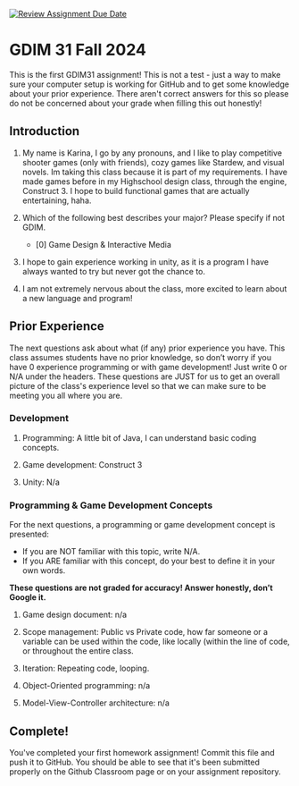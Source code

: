 [![Review Assignment Due Date](https://classroom.github.com/assets/deadline-readme-button-22041afd0340ce965d47ae6ef1cefeee28c7c493a6346c4f15d667ab976d596c.svg)](https://classroom.github.com/a/POQdLnh2)
# GDIM 31 Fall 2024

This is the first GDIM31 assignment! This is not a test - just a way to make sure your computer setup is working for GitHub and to get some knowledge about your prior experience. There aren't correct answers for this so please do not be concerned about your grade when filling this out honestly!

## Introduction

1. My name is Karina, I go by any pronouns, and I like to play competitive shooter games (only with friends), cozy games like Stardew, and visual novels. Im taking this class because it is part of my requirements. I have made games before in my Highschool design class, through the engine, Construct 3. I hope to build functional games that are actually entertaining, haha.  

2. Which of the following best describes your major? Please specify if not GDIM.  

    - [0] Game Design & Interactive Media


3. I hope to gain experience working in unity, as it is a program I have always wanted to try but never got the chance to.
4. I am not extremely nervous about the class, more excited to learn about a new language and program!

## Prior Experience

The next questions ask about what (if any) prior experience you have. This class assumes students have no prior knowledge, so don’t worry if you have 0 experience programming or with game development! Just write 0 or N/A under the headers. These questions are JUST for us to get an overall picture of the class's experience level so that we can make sure to be meeting you all where you are.

### Development

1. Programming: A little bit of Java, I can understand basic coding concepts.

2. Game development: Construct 3

3. Unity: N/a

### Programming & Game Development Concepts

For the next questions, a programming or game development concept is presented:

 - If you are NOT familiar with this topic, write N/A.
 - If you ARE familiar with this concept, do your best to define it in your own words.

**These questions are not graded for accuracy! Answer honestly, don’t Google it.**

1. Game design document: n/a

2. Scope management: Public vs Private code, how far someone or a variable can be used within the code, like locally (within the line of code, or throughout the entire class.

3. Iteration: Repeating code, looping.

4. Object-Oriented programming: n/a

5. Model-View-Controller architecture: n/a

## Complete!

You've completed your first homework assignment! Commit this file and push it to GitHub. You should be able to see that it's been submitted properly on the Github Classroom page or on your assignment repository.
